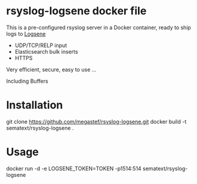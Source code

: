 # rsyslog-logsene docker file

This is a pre-configured rsyslog server in a Docker container, ready to ship logs to [Logsene](https://www.sematext.com/logsene/)
- UDP/TCP/RELP input
- Elasticsearch bulk inserts 
- HTTPS

Very efficient, secure, easy to use ...

Including Buffers

# Installation

git clone https://github.com/megastef/rsyslog-logsene.git
docker build -t sematext/rsyslog-logsene .

# Usage

docker run -d -e LOGSENE_TOKEN=TOKEN -p1514:514 sematext/rsyslog-logsene 